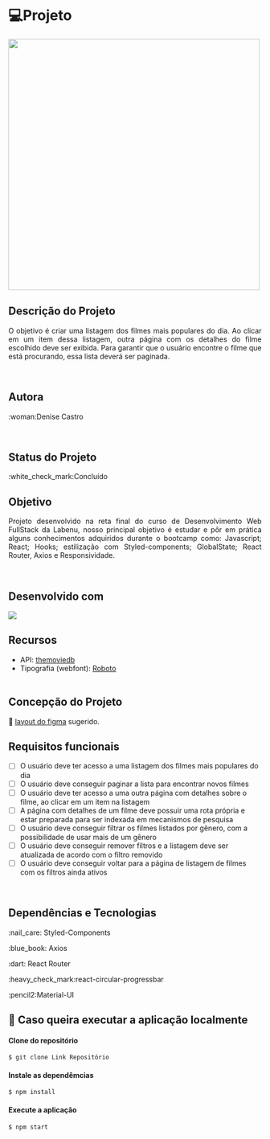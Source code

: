 
# 💻Projeto

<img src="https://i.imgur.com/6q2AiRg.png" width="500">
<br/>

## Descrição do Projeto
<p align="justify"> O objetivo é criar uma listagem dos filmes mais populares do dia. Ao clicar em um item dessa listagem, outra página com os detalhes do filme escolhido deve ser exibida.
Para garantir que o usuário encontre o filme que está procurando, essa lista deverá ser paginada. </p>
<br/>

## Autora
<p align="justify"> :woman:Denise Castro </p>

<br/>

## Status do Projeto
<p align="justify"> :white_check_mark:Concluído </p>

## Objetivo
<p align="justify">Projeto desenvolvido na reta final do curso de Desenvolvimento Web FullStack da Labenu, nosso principal objetivo é estudar e pôr em prática alguns conhecimentos adquiridos durante o bootcamp como: Javascript; React; Hooks; estilização com Styled-components; GlobalState; React Router, Axios e Responsividade. </p>

<br/>

## Desenvolvido com

<img src="https://img.shields.io/static/v1?label=react&message=framework&color=blue&style=for-the-badge&logo=REACT"/>

<br>

## Recursos
- API: [themoviedb](https://developers.themoviedb.org/3/getting-started/introduction)
- Tipografia (webfont): [Roboto](https://fonts.google.com/specimen/Roboto)
<br></br>

## Concepção do Projeto
:construction_worker: [layout do figma](https://www.figma.com/file/rM7WPqhLY9ObnGzSCeWLxB/Teste-Front-End) sugerido. 

## Requisitos funcionais

* [ ] O usuário deve ter acesso a uma listagem dos filmes mais populares do dia
* [ ] O usuário deve conseguir paginar a lista para encontrar novos filmes
* [ ] O usuário deve ter acesso a uma outra página com detalhes sobre o filme, ao clicar em um item na listagem
* [ ] A página com detalhes de um filme deve possuir uma rota própria e estar preparada para ser indexada em mecanismos de pesquisa
* [ ] O usuário deve conseguir filtrar os filmes listados por gênero, com a possibilidade de usar mais de um gênero
* [ ] O usuário deve conseguir remover filtros e a listagem deve ser atualizada de acordo com o filtro removido
* [ ] O usuário deve conseguir voltar para a página de listagem de filmes com os filtros ainda ativos
<br>

## Dependências e Tecnologias
<p>:nail_care: Styled-Components</p>
<p>:blue_book: Axios</p>
<p>:dart: React Router<p/>
<p> :heavy_check_mark:react-circular-progressbar </p>
<p>:pencil2:Material-UI</p>

## :file_folder: Caso queira executar a aplicação localmente

#### Clone do repositório

```shell
$ git clone Link Repositório
```

#### Instale as dependêmcias

```shell
$ npm install
```

#### Execute a aplicação 

```shell
$ npm start
```
